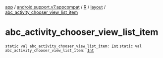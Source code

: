 [app](../../../index.md) / [android.support.v7.appcompat](../../index.md) / [R](../index.md) / [layout](index.md) / [abc_activity_chooser_view_list_item](./abc_activity_chooser_view_list_item.md)

# abc_activity_chooser_view_list_item

`static val abc_activity_chooser_view_list_item: `[`Int`](https://kotlinlang.org/api/latest/jvm/stdlib/kotlin/-int/index.html)
`static val abc_activity_chooser_view_list_item: `[`Int`](https://kotlinlang.org/api/latest/jvm/stdlib/kotlin/-int/index.html)